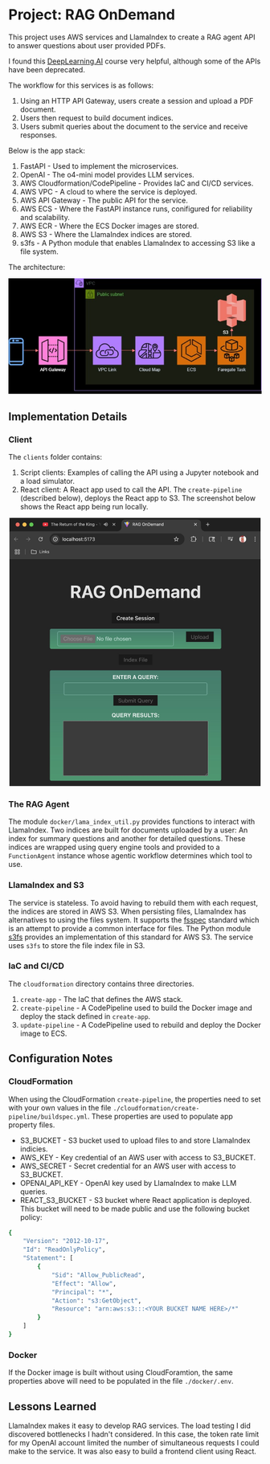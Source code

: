 # Project: RAG OnDemand

This project uses AWS services and LlamaIndex to create a RAG agent API to answer questions about user provided PDFs. 

I found this [DeepLearning.AI](https://learn.deeplearning.ai/courses/building-agentic-rag-with-llamaindex/lesson/nfa5y/building-a-multi-document-agent) course very helpful, although some of the APIs have been deprecated.

The workflow for this services is as follows:

1. Using an HTTP API Gateway, users create a session and upload a PDF document.
1. Users then request to build document indices.
1. Users submit queries about the document to the service and receive responses. 

Below is the app stack:

1. FastAPI - Used to implement the microservices. 
1. OpenAI - The o4-mini model provides LLM services.
1. AWS Cloudformation/CodePipeline - Provides IaC and CI/CD services. 
1. AWS VPC - A cloud to where the service is deployed.
1. AWS API Gateway - The public API for the service. 
1. AWS ECS - Where the FastAPI instance runs, conifigured for reliability and scalability.
1. AWS ECR - Where the ECS Docker images are stored.
1. AWS S3 - Where the LlamaIndex indices are stored.
1. s3fs - A Python module that enables LlamaIndex to accessing S3 like a file system.

The architecture:

<p align="center">
  <img src="./assets/img/architecture.jpg" />
</p>

## Implementation Details

### Client

The `clients` folder contains:

1. Script clients: Examples of calling the API using a Jupyter notebook and a load simulator.
1. React client: A React app used to call the API. The `create-pipeline` (described below), deploys the React app to S3. The screenshot below shows the React app being run locally.
 
<p align="center">
  <img src="./assets/img/react.jpeg" width="500" />
</p>

### The RAG Agent

The module `docker/lama_index_util.py` provides functions to interact with LlamaIndex. Two indices are built for documents uploaded by a user: An index for summary questions and another for detailed questions. These indices are wrapped using query engine tools and provided to a `FunctionAgent` instance whose agentic workflow determines which tool to use.

### LlamaIndex and S3

The service is stateless. To avoid having to rebuild them with each request, the indices are stored in AWS S3. When persisting files, LlamaIndex has alternatives to using the files system. It supports the [fsspec](https://filesystem-spec.readthedocs.io/en/latest/intro.html) standard which is an attempt to provide a common interface for files. The Python module [s3fs](https://github.com/s3fs-fuse/s3fs-fuse) provides an implementation of this standard for AWS S3. The service uses `s3fs` to store the file index file in S3.

### IaC and CI/CD

The `cloudformation` directory contains three directories.

1. `create-app` - The IaC that defines the AWS stack.
1. `create-pipeline` - A CodePipeline used to build the Docker image and deploy the stack defined in `create-app`.
1. `update-pipeline` - A CodePipeline used to rebuild and deploy the Docker image to ECS.

## Configuration Notes

### CloudFormation

When using the CloudFormation `create-pipeline`, the properties need to set with your own values in the file `./cloudformation/create-pipeline/buildspec.yml`. These properties are used to populate app property files.

- S3_BUCKET - S3 bucket used to upload files to and store LlamaIndex indicies. 
- AWS_KEY - Key credential of an AWS user with access to S3_BUCKET. 
- AWS_SECRET - Secret credential for an AWS user with access to S3_BUCKET.
- OPENAI_API_KEY - OpenAI key used by LlamaIndex to make LLM queries.
- REACT_S3_BUCKET - S3 bucket where React application is deployed. This bucket will need to be made public and use the following bucket policy:

```bash
{
    "Version": "2012-10-17",
    "Id": "ReadOnlyPolicy",
    "Statement": [
        {
            "Sid": "Allow_PublicRead",
            "Effect": "Allow",
            "Principal": "*",
            "Action": "s3:GetObject",
            "Resource": "arn:aws:s3:::<YOUR BUCKET NAME HERE>/*"
        }
    ]
}
```

### Docker

If the Docker image is built without using CloudForamtion, the same properties above will need to be populated in the file `./docker/.env`.

## Lessons Learned

LlamaIndex makes it easy to develop RAG services. The load testing I did discovered bottlenecks I hadn't considered. In this case, the token rate limit for my OpenAI account limited the number of simultaneous requests I could make to the service. It was also easy to build a frontend client using React. 





